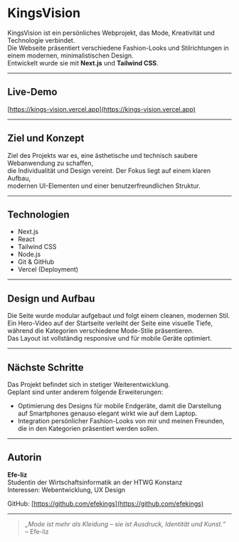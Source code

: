 # KingsVision

KingsVision ist ein persönliches Webprojekt, das Mode, Kreativität und Technologie verbindet.  
Die Webseite präsentiert verschiedene Fashion-Looks und Stilrichtungen in einem modernen, minimalistischen Design.  
Entwickelt wurde sie mit **Next.js** und **Tailwind CSS**.

---

## Live-Demo
[https://kings-vision.vercel.app](https://kings-vision.vercel.app)

---

## Ziel und Konzept

Ziel des Projekts war es, eine ästhetische und technisch saubere Webanwendung zu schaffen,  
die Individualität und Design vereint. Der Fokus liegt auf einem klaren Aufbau,  
modernen UI-Elementen und einer benutzerfreundlichen Struktur.

---

## Technologien

- Next.js  
- React  
- Tailwind CSS  
- Node.js  
- Git & GitHub  
- Vercel (Deployment)

---

## Design und Aufbau

Die Seite wurde modular aufgebaut und folgt einem cleanen, modernen Stil.  
Ein Hero-Video auf der Startseite verleiht der Seite eine visuelle Tiefe,  
während die Kategorien verschiedene Mode-Stile präsentieren.  
Das Layout ist vollständig responsive und für mobile Geräte optimiert.

---

## Nächste Schritte

Das Projekt befindet sich in stetiger Weiterentwicklung.  
Geplant sind unter anderem folgende Erweiterungen:

- Optimierung des Designs für mobile Endgeräte, damit die Darstellung auf Smartphones genauso elegant wirkt wie auf dem Laptop.  
- Integration persönlicher Fashion-Looks von mir und meinen Freunden, die in den Kategorien präsentiert werden sollen.  


---

## Autorin

**Efe-liz**  
Studentin der Wirtschaftsinformatik an der HTWG Konstanz  
Interessen: Webentwicklung, UX Design

GitHub: [https://github.com/efekings](https://github.com/efekings)

---

> *„Mode ist mehr als Kleidung – sie ist Ausdruck, Identität und Kunst.“*  
> – Efe-liz

